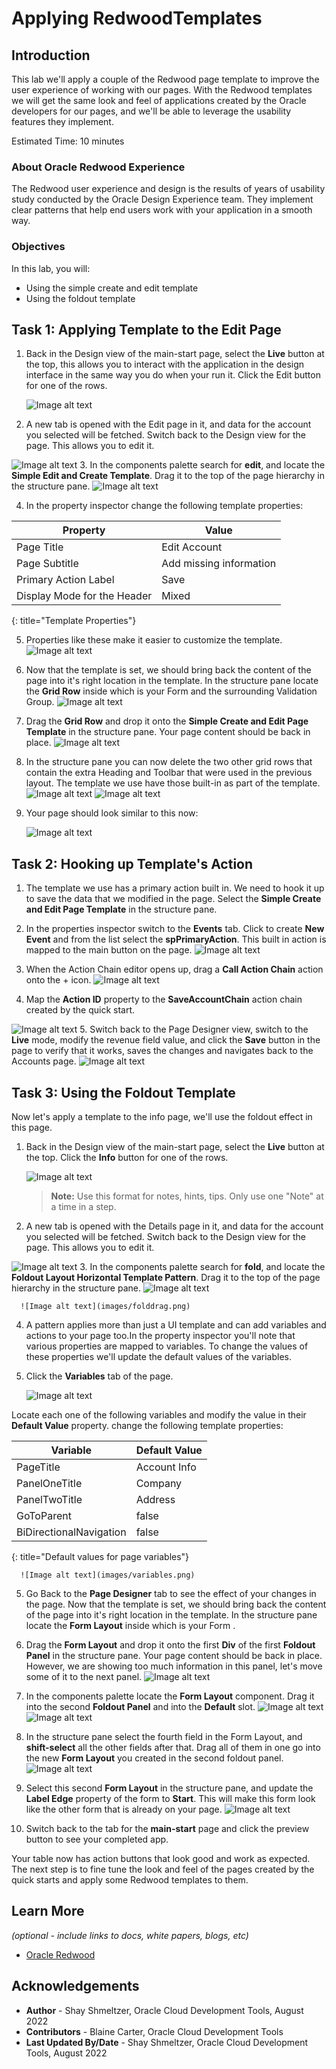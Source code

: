 # Applying RedwoodTemplates

## Introduction

This lab we'll apply a couple of the Redwood page template to improve the user experience of working with our pages. With the Redwood templates we will get the same look and feel of applications created by the Oracle developers for our pages, and we'll be able to leverage the usability features they implement.

Estimated Time: 10 minutes

### About Oracle Redwood Experience
The Redwood user experience and design is the results of years of usability study conducted by the Oracle Design Experience team. They implement clear patterns that help end users work with your application in a smooth way.

### Objectives


In this lab, you will:
* Using the simple create and edit template
* Using the foldout template



## Task 1: Applying Template to the Edit Page


1. Back in the Design view of the main-start page, select the **Live** button at the top, this allows you to interact with the application in the design interface in the same way you do when your run it. Click the Edit button for one of the rows.

	![Image alt text](images/liveview.png)

2. A new tab is opened with the Edit page in it, and data for the account you selected will be fetched. Switch back to the Design view for the page. This allows you to edit it.

  ![Image alt text](images/editpage.png)
3. In the components palette search for **edit**, and locate the **Simple Edit and Create Template**. Drag it to the top of the page hierarchy in the structure pane.
	  ![Image alt text](images/editcomponents.png)


4. In the property inspector change the following template properties:

|Property |Value |
| --- | --- |
|Page Title | Edit Account |
|Page Subtitle | Add missing information |
|Primary Action Label | Save |
|Display Mode for the Header | Mixed |
{: title="Template Properties"}


5. Properties like these make it easier to customize the template.
	  ![Image alt text](images/editproperties.png)
5. Now that the template is set, we should bring back the content of the page into it's right location in the template. In the structure pane locate the **Grid Row** inside which is your Form and the surrounding Validation Group.
	  ![Image alt text](images/grid.png)
6. Drag the **Grid Row** and drop it onto the  **Simple Create and Edit Page Template** in the structure pane. Your page content should be back in place.
	  ![Image alt text](images/griddrag.png)
7. In the structure pane you can now delete the two other grid rows that contain the extra Heading and Toolbar that were used in the previous layout. The template we use have those built-in as part of the template.
	  ![Image alt text](images/delete1.png)
	  ![Image alt text](images/delete2.png)

8.  Your page should look similar to this now:

	  ![Image alt text](images/results1.png)
## Task 2: Hooking up Template's Action


1. The template we use has a primary action built in. We need to hook it up to save the data that we modified in the page. Select the **Simple Create and Edit Page Template** in the structure pane.

2. In the properties inspector switch to the **Events** tab. Click to create **New Event** and from the list select the **spPrimaryAction**. This built in action is mapped to the main button on the page.
![Image alt text](images/newevent.png)

3. When the Action Chain editor opens up, drag a **Call Action Chain** action onto the + icon.
![Image alt text](images/callaction.png)

4. Map the **Action ID** property to the **SaveAccountChain** action chain created by the quick start.

![Image alt text](images/actionchain.png)
5. Switch back to the Page Designer view, switch to the **Live** mode, modify the revenue field value, and click the **Save** button in the page to verify that it works, saves the changes and navigates back to the Accounts page.
![Image alt text](images/liveedit.png)

## Task 3: Using the Foldout Template

Now let's apply a template to the info page, we'll use the foldout effect in this page.

1. Back in the Design view of the main-start page, select the **Live** button at the top. Click the **Info** button for one of the rows.

	![Image alt text](images/gotoinfo.png)

	> **Note:** Use this format for notes, hints, tips. Only use one "Note" at a time in a step.

2. A new tab is opened with the Details page in it, and data for the account you selected will be fetched. Switch back to the Design view for the page. This allows you to edit it.

  ![Image alt text](images/infobefore.png)
3. In the components palette search for **fold**, and locate the **Foldout Layout Horizontal Template Pattern**. Drag it to the top of the page hierarchy in the structure pane.
	  ![Image alt text](images/foldcomponents.png)

	  ![Image alt text](images/folddrag.png)

4. A pattern applies more than just a UI template and can add variables and actions to your page too.In the property inspector you'll note that various properties are mapped to variables. To change the values of these properties we'll update the default values of the variables.

5. Click the **Variables** tab of the page.

	  ![Image alt text](images/variables.png)

Locate each one of the following variables and modify the value in their **Default Value** property.
change the following template properties:

|Variable |Default Value |
| --- | --- |
|PageTitle | Account Info |
|PanelOneTitle| Company |
|PanelTwoTitle | Address |
|GoToParent | false |
|BiDirectionalNavigation | false |
{: title="Default values for page variables"}

	  ![Image alt text](images/variables.png)

5. Go Back to the **Page Designer** tab to see the effect of your changes in the page. Now that the template is set, we should bring back the content of the page into it's right location in the template. In the structure pane locate the **Form Layout** inside which is your Form .


6. Drag the **Form Layout** and drop it onto the first **Div** of the first **Foldout Panel** in the structure pane. Your page content should be back in place. However, we are showing too much information in this panel, let's move some of it to the next panel.
	  ![Image alt text](images/dragform.png)
7. In the components palette locate the **Form Layout** component. Drag it into the second **Foldout Panel** and into the **Default** slot.
	  ![Image alt text](images/formcomponent.png)
		![Image alt text](images/dragform2.png)
8. In the structure pane select the fourth field in the Form Layout, and **shift-select** all the other fields after that. Drag all of them in one go into the new **Form Layout** you created in the second foldout panel.
	  ![Image alt text](images/dragfield2.png)
9. Select this second **Form Layout** in the structure pane, and update the **Label Edge** property of the form to **Start**. This will make this form look like the other form that is already on your page.
	  ![Image alt text](images/labelset.png)
10. Switch back to the tab for the **main-start** page and click the preview button to see your completed app.

Your table now has action buttons that look good and work as expected. The next step is to fine tune the look and feel of the pages created by the quick starts and apply some Redwood templates to them.


## Learn More

*(optional - include links to docs, white papers, blogs, etc)*

* [Oracle Redwood](http://oracle.com/redwood)

## Acknowledgements
* **Author** - Shay Shmeltzer, Oracle Cloud Development Tools, August 2022
* **Contributors** -  Blaine Carter, Oracle Cloud Development Tools
* **Last Updated By/Date** - Shay Shmeltzer, Oracle Cloud Development Tools, August 2022
